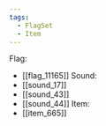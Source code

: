```yaml
---
tags:
  - FlagSet
  - Item
---
```

Flag:
- [[flag_11165]]
Sound:
- [[sound_17]]
- [[sound_43]]
- [[sound_44]]
Item:
- [[item_665]]
